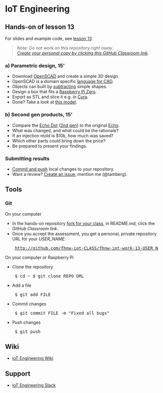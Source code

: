 # IoT Engineering
## Hands-on of lesson 13
For slides and example code, see [lesson 13](../../../fhnw-iot/blob/master/13/README.md)

> *Note: Do not work on this repository right away.*<br/>
> *[Create your personal copy by clicking this GitHub Classroom link](https://classroom.github.com/a/9nvtqrfZ).*

### a) Parametric design, 15'
* Download [OpenSCAD](https://www.openscad.org/) and create a simple 3D design.
* OpenSCAD is a domain specific [language for CAD](https://en.wikibooks.org/wiki/OpenSCAD_User_Manual/The_OpenSCAD_Language).
* Objects can built by [subtracting](https://en.wikibooks.org/wiki/OpenSCAD_User_Manual/The_OpenSCAD_Language#difference) simple shapes.
* Design a box that fits a [Raspberry Pi Zero](https://blog.protoneer.co.nz/raspberry-pi-zero-footprint-dimensions/).
* Export as STL and slice it e.g. in [Cura](https://ultimaker.com/software/ultimaker-cura).
* Done? Take a look at [this model](https://github.com/sgall17a/Raspi2_case/blob/master/rasppi2.scad).

### b) Second gen products, 15'
* Compare the [Echo Dot](https://www.ifixit.com/Teardown/Amazon+Echo+Dot+Teardown/61304) ([2nd gen](https://www.ifixit.com/Teardown/Amazon+Echo+Dot+2nd+Generation+Teardown/110989)) to the original [Echo](https://www.ifixit.com/Teardown/Amazon+Echo+Teardown/33953).
* What was changed, and what could be the rationale?
* If an injection mold is $10k, how much was saved?
* Which other parts could bring down the price?
* Be prepared to present your findings.

### Submitting results
* [Commit and push](#git) local changes to your repository.
* Want a review? [Create an issue](../../issues/new), mention me (@tamberg).

## Tools
### Git
On your computer
* In the hands-on repository [fork for your class](../../network/members), in README.md, click the _GitHub Classroom link_.
* Once you accept the assessment, you get a personal, private repository URL for your _USER_NAME_:<pre>
http://github.com/fhnw-iot-CLASS/fhnw-iot-work-13-USER_NAME</pre>

On your computer or Raspberry Pi
* Clone the repository<pre>
    $ cd ~
    $ git clone REPO_URL</pre>
* Add a file<pre>
    $ git add FILE</pre>
* Commit changes<pre>
    $ git commit FILE -m "Fixed all bugs"</pre>
* Push changes<pre>
    $ git push</pre>

## Wiki
- [IoT Engineering Wiki](https://github.com/tamberg/fhnw-iot/wiki)

## Support
- [IoT Engineering Slack](https://fhnw-iot.slack.com/)

